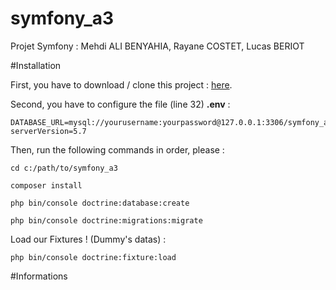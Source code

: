 # symfony_a3
Projet Symfony : Mehdi ALI BENYAHIA, Rayane COSTET, Lucas BERIOT

#Installation

<p>First, you have to download / clone this project : <a href="https://github.com/MehdiAliBenyahia/symfony_a3.git">here</a>.</p>

<p>Second, you have to configure the file (line 32) <b>.env</b> : </p>

```
DATABASE_URL=mysql://yourusername:yourpassword@127.0.0.1:3306/symfony_a3?serverVersion=5.7
```
<p>Then, run the following commands in order, please :</p>

```
cd c:/path/to/symfony_a3
```

```
composer install
```

```
php bin/console doctrine:database:create
```

```
php bin/console doctrine:migrations:migrate
```

<p>Load our Fixtures ! (Dummy's datas) :</p>

```
php bin/console doctrine:fixture:load
```

#Informations
